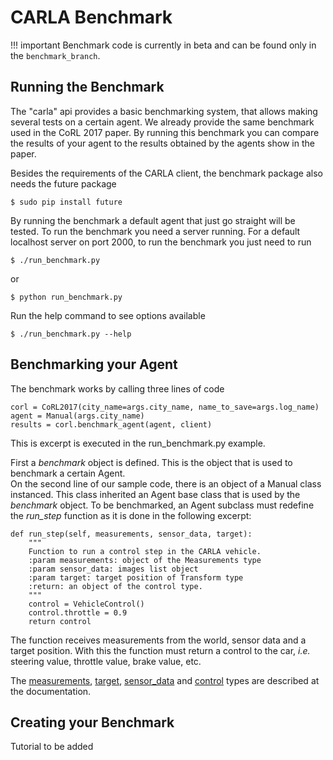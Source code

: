 CARLA Benchmark
===============

!!! important
    Benchmark code is currently in beta and can be found only in the
    `benchmark_branch`.

Running the Benchmark
---------------------

The "carla" api provides a basic benchmarking system, that allows making several
tests on a certain agent. We already provide the same benchmark used in the CoRL
2017 paper. By running this benchmark you can compare the results of your agent
to the results obtained by the agents show in the paper.


Besides the requirements of the CARLA client, the benchmark package also needs
the future package

    $ sudo pip install future

By running the benchmark a default agent that just go straight will be tested.
To run the benchmark you need a server running. For a default localhost server
on port 2000, to run the benchmark you just need to run

    $ ./run_benchmark.py

or

    $ python run_benchmark.py

Run the help command to see options available

    $ ./run_benchmark.py --help

Benchmarking your Agent
---------------------
The benchmark works by calling three lines of code

    corl = CoRL2017(city_name=args.city_name, name_to_save=args.log_name)
    agent = Manual(args.city_name)
    results = corl.benchmark_agent(agent, client)

This is excerpt is executed in the run_benchmark.py example.

First a *benchmark* object is defined. This is the object that is used to benchmark a certain Agent. <br>
On the second line of our sample code, there is an object of a Manual class instanced. This class inherited an Agent base class
that is used by the *benchmark* object.
To be benchmarked, an Agent subclass must redefine the *run_step* function as it is done in the following excerpt:

    def run_step(self, measurements, sensor_data, target):
        """
        Function to run a control step in the CARLA vehicle.
		:param measurements: object of the Measurements type
		:param sensor_data: images list object
		:param target: target position of Transform type
	    :return: an object of the control type.
	    """
        control = VehicleControl()
        control.throttle = 0.9
        return control
The function receives measurements from the world, sensor data and a target position. With this the function must return a control to the car, *i.e.* steering value, throttle value, brake value, etc.

The [measurements](https://github.com/carla-simulator/carla/blob/master/Docs/measurements.md), [target](https://github.com/carla-simulator/carla/blob/master/Docs/measurements.md), [sensor_data](https://github.com/carla-simulator/carla/blob/master/Docs/cameras_and_sensors.m) and [control](https://github.com/carla-simulator/carla/blob/master/Docs/measurements.md) types are described at the documentation.



Creating your Benchmark
---------------------
Tutorial to be added

